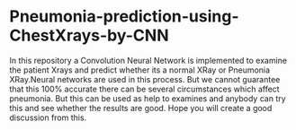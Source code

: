 # Pneumonia-prediction-using-ChestXrays-by-CNN
In this repository a Convolution Neural Network is implemented to examine the patient Xrays and predict whether its a normal XRay or Pneumonia XRay.Neural networks are used in this process.
But we cannot guarantee that this 100% accurate there can be several circumstances which affect pneumonia. 
But this can be used as help to examines and anybody can try this and see whether the results are good. 
Hope you will create a good discussion from this.
